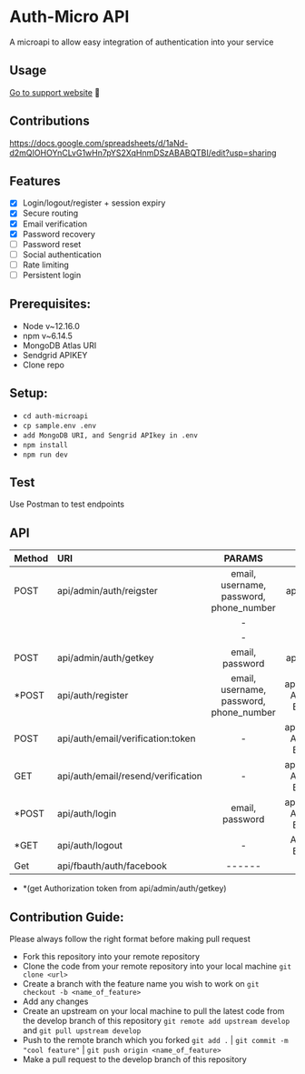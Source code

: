 # Auth-Micro API
A microapi to allow easy integration of authentication into your service

## Usage
[Go to support website](https://auth.microapi.dev) 🎈

## Contributions
https://docs.google.com/spreadsheets/d/1aNd-d2mQIOHOYnCLvG1wHn7pYS2XqHnmDSzABABQTBI/edit?usp=sharing

## Features
- [x] Login/logout/register + session expiry
- [x] Secure routing
- [x] Email verification
- [x] Password recovery
- [ ] Password reset
- [ ] Social authentication
- [ ] Rate limiting
- [ ] Persistent login

## Prerequisites:
- Node v~12.16.0
- npm v~6.14.5
- MongoDB Atlas URI
- Sendgrid APIKEY
- Clone repo

## Setup:
- `cd auth-microapi`
- `cp sample.env .env`
- `add MongoDB URI, and Sengrid APIkey in .env`
- `npm install`
- `npm run dev`

## Test
Use Postman to test endpoints

## API
| Method | URI                                      | PARAMS                                  | HEADERS                                       |
| :---   | :----                                    | :----:                                  | :----:                                        |
| POST   | api/admin/auth/reigster                  | email, username, password, phone_number | application/json                              |
|     |   |                   -                     |             -                                 |
|     |  |                   -                     |             -                                 |
| POST   | api/admin/auth/getkey                    | email, password                         | application/json                              |
| *POST  | api/auth/register                        | email, username, password, phone_number | application/json, Authorization: Bearer token |
| POST   | api/auth/email/verification:token        |               -                         | application/json, Authorization: Bearer token |
| GET    | api/auth/email/resend/verification       |                   -                     | application/json, Authorization: Bearer token |
| *POST  | api/auth/login                           | email, password                         | application/json, Authorization: Bearer token |
| *GET   | api/auth/logout                          |                -                        |             Authorization: Bearer token       |
| Get    | api/fbauth/auth/facebook                 |      ------                             |                                               |
* *(get Authorization token from api/admin/auth/getkey)
## Contribution Guide:
Please always follow the right format before making pull request

* Fork this repository into your remote repository
* Clone the code from your remote repository into your local machine `git clone <url>`
* Create a branch with the feature name you wish to work on `git checkout -b <name_of_feature>`
* Add any changes
* Create an upstream on your local machine to pull the latest code from the develop branch of this repository `git remote add upstream develop` and `git pull upstream develop`
* Push to the remote branch which you forked `git add .` | `git commit -m "cool feature"` | `git push origin <name_of_feature>`
* Make a pull request to the develop branch of this repository

